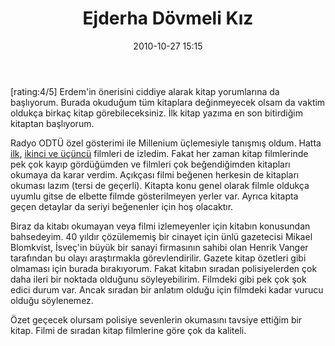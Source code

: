 ﻿---
layout: post
title: Ejderha D&#246;vmeli K&#305;z
date: 2010-10-27 15:15
comments: true
categories: []
---
<script src="http://www.idefix.com/ncsi/productinfo.js" type="text/javascript"></script> <script type="text/javascript">// < ![CDATA[
_getProduct('LX3DM7ITXD6DLXQ8NLAV','81355','http:\/\/www.idefix.com')
// ]]></script>
[rating:4/5]
Erdem'in önerisini ciddiye alarak kitap yorumlarına da başlıyorum. Burada okuduğum tüm kitaplara değinmeyecek olsam da vaktim oldukça birkaç kitap görebileceksiniz. İlk kitap yazıma en son bitirdiğim kitaptan başlıyorum.

Radyo ODTÜ özel gösterimi ile Millenium üçlemesiyle tanışmış oldum. Hatta <a href="http://onurbaykal.com.tr/2010/09/the-girl-with-the-dragon-tattoo/">ilk</a>, <a href="http://onurbaykal.com.tr/2010/09/the-girl-who-played-with-fire-ve-the-girl-who-kicked-the-hornets-nest-millenium-uclemesi/">ikinci ve üçüncü</a> filmleri de izledim. Fakat her zaman kitap filmlerinde pek çok kayıp gördüğümden ve filmleri çok beğendiğimden kitapları okumaya da karar verdim. Açıkçası filmi beğenen herkesin de kitapları okuması lazım (tersi de geçerli). Kitapta konu genel olarak filmle oldukça uyumlu gitse de elbette filmde gösterilmeyen yerler var. Ayrıca kitapta geçen detaylar da seriyi beğenenler için hoş olacaktır.

Biraz da kitabı okumayan veya filmi izlemeyenler için kitabın konusundan bahsedeyim. 40 yıldır çözülememiş bir cinayet için ünlü gazetecisi Mikael Blomkvist, İsveç'in büyük bir sanayi firmasının sahibi olan Henrik Vanger tarafından bu olayı araştırmakla görevlendirilir. Gazete kitap özetleri gibi olmaması için burada bırakıyorum. Fakat kitabın sıradan polisiyelerden çok daha ileri bir noktada olduğunu söyleyebilirim. Filmdeki gibi pek çok şok edici durum var. Ancak sıradan bir anlatım olduğu için filmdeki kadar vurucu olduğu söylenemez.

Özet geçecek olursam polisiye sevenlerin okumasını tavsiye ettiğim bir kitap. Filmi de sıradan kitap filmlerine göre çok da kaliteli.
